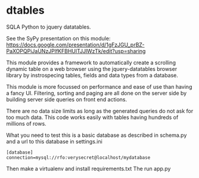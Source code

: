 # dtables
SQLA Python to jquery datatables.

See the SyPy presentation on this module: https://docs.google.com/presentation/d/1gFzJGU_prBZ-PaXOPQPiJaUNzJPlfKFBHUlTJJlWzTk/edit?usp=sharing

This module provides a framework to automatically create a scrolling dynamic table on a web browser using the jquery-datatables browser library by instrospecing tables, fields and data types from a database.

This module is more focussed on performance and ease of use than having a fancy UI. Filtering, sorting and paging are all done on the server side by building server side queries on front end actions.

There are no data size limits as long as the generated queries do not ask for too much data. This code works easily with tables having hundreds of millions of rows.

What you need to test this is a basic database as described in schema.py and a url to this database
in settings.ini
```
[database]
connection=mysql://rfo:verysecret@localhost/mydatabase
```

Then make a virtualenv and install requirements.txt
The run app.py
